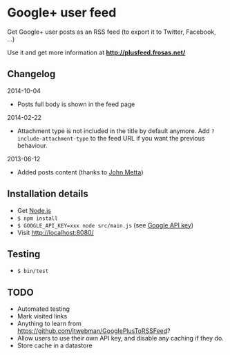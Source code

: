 # Google+ user feed

Get Google+ user posts as an RSS feed (to export it to Twitter, Facebook, ...)

Use it and get more information at **http://plusfeed.frosas.net/**

## Changelog

2014-10-04

- Posts full body is shown in the feed page

2014-02-22

- Attachment type is not included in the title by default anymore. Add `?include-attachment-type` 
  to the feed URL if you want the previous behaviour.

2013-06-12

- Added posts content (thanks to [John Metta](https://github.com/johnmetta))

## Installation details

- Get [Node.js](http://nodejs.org/)
- `$ npm install`
- `$ GOOGLE_API_KEY=xxx node src/main.js` (see [Google API key](https://developers.google.com/+/api/oauth))
- Visit [http://localhost:8080/](http://localhost:8080/)

## Testing

- `$ bin/test`

## TODO

- Automated testing
- Mark visited links
- Anything to learn from https://github.com/jtwebman/GooglePlusToRSSFeed?
- Allow users to use their own API key, and disable any caching if they do.
- Store cache in a datastore
